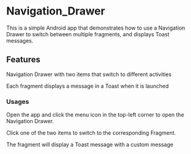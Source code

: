 # Navigation_Drawer

This is a simple Android app that demonstrates how to use a Navigation Drawer to switch between multiple fragments, and displays Toast messages.

## Features 

Navigation Drawer with two items that switch to different activities 

Each fragment displays a message in a Toast when it is launched

### Usages 

Open the app and click the menu icon in the top-left corner to open the Navigation Drawer.

Click one of the two items to switch to the corresponding Fragment.

The fragment will display a Toast message with a custom message
